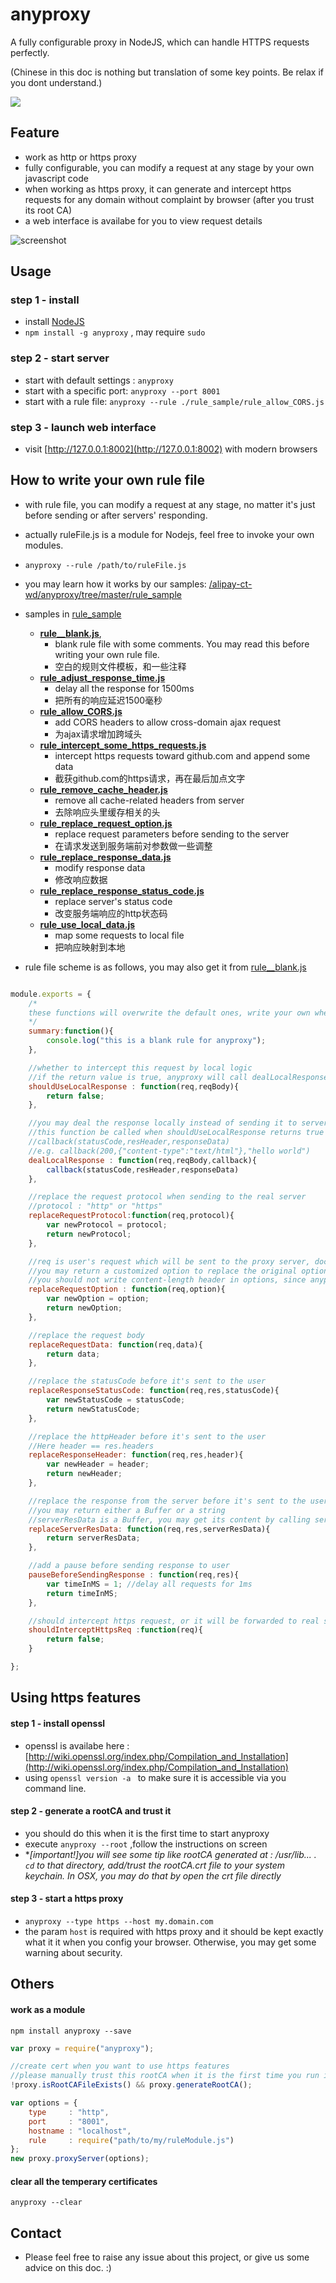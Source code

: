 anyproxy
==========
A fully configurable proxy in NodeJS, which can handle HTTPS requests perfectly.

(Chinese in this doc is nothing but translation of some key points. Be relax if you dont understand.)

![](https://i.alipayobjects.com/i/ecmng/png/201409/3NKRCRk2Uf.png_250x.png)

Feature
------------
* work as http or https proxy
* fully configurable, you can modify a request at any stage by your own javascript code
* when working as https proxy, it can generate and intercept https requests for any domain without complaint by browser (after you trust its root CA)
* a web interface is availabe for you to view request details

![screenshot](http://gtms03.alicdn.com/tps/i3/TB1ddyqGXXXXXbXXpXXihxC1pXX-1000-549.jpg_640x640q90.jpg)
 
Usage
--------------

### step 1 - install

* install [NodeJS](http://nodejs.org/)
* ``npm install -g anyproxy`` , may require ``sudo``

### step 2 - start server

* start with default settings : ``anyproxy``
* start with a specific port:  ``anyproxy --port 8001``
* start with a rule file: ``anyproxy --rule ./rule_sample/rule_allow_CORS.js``

### step 3 - launch web interface

* visit [http://127.0.0.1:8002](http://127.0.0.1:8002) with modern browsers

How to write your own rule file
-------------------
* with rule file, you can modify a request at any stage, no matter it's just before sending or after servers' responding.
* actually ruleFile.js is a module for Nodejs, feel free to invoke your own modules.
* ``anyproxy --rule /path/to/ruleFile.js``
* you may learn how it works by our samples: [/alipay-ct-wd/anyproxy/tree/master/rule_sample](/alipay-ct-wd/anyproxy/tree/master/rule_sample)
* samples in [rule_sample](/alipay-ct-wd/anyproxy/tree/master/rule_sample)
    * **[rule__blank.js](/alipay-ct-wd/anyproxy/blob/master/rule_sample/rule__blank.js)**,
        * blank rule file with some comments. You may read this before writing your own rule file.
        * 空白的规则文件模板，和一些注释
    * **[rule_adjust_response_time.js](/alipay-ct-wd/anyproxy/blob/master/rule_sample/rule_adjust_response_time.js)**
        * delay all the response for 1500ms
        * 把所有的响应延迟1500毫秒
    * **[rule_allow_CORS.js](/alipay-ct-wd/anyproxy/blob/master/rule_sample/rule_allow_CORS.js)**
        * add CORS headers to allow cross-domain ajax request
        * 为ajax请求增加跨域头
    * **[rule_intercept_some_https_requests.js](/alipay-ct-wd/anyproxy/blob/master/rule_sample/rule_intercept_some_https_requests.js)**
        * intercept https requests toward github.com and append some data
        * 截获github.com的https请求，再在最后加点文字
    * **[rule_remove_cache_header.js](/alipay-ct-wd/anyproxy/blob/master/rule_sample/rule_remove_cache_header.js)**
        * remove all cache-related headers from server
        * 去除响应头里缓存相关的头
    * **[rule_replace_request_option.js](/alipay-ct-wd/anyproxy/blob/master/rule_sample/rule_replace_request_option.js)**
        * replace request parameters before sending to the server
        * 在请求发送到服务端前对参数做一些调整
    * **[rule_replace_response_data.js](/alipay-ct-wd/anyproxy/blob/master/rule_sample/rule_replace_response_data.js)**
        * modify response data
        * 修改响应数据
    * **[rule_replace_response_status_code.js](/alipay-ct-wd/anyproxy/blob/master/rule_sample/rule_replace_response_status_code.js)**
        * replace server's status code
        * 改变服务端响应的http状态码
    * **[rule_use_local_data.js](/alipay-ct-wd/anyproxy/blob/master/rule_sample/rule_use_local_data.js)**
        * map some requests to local file
        * 把响应映射到本地

* rule file scheme is as follows, you may also get it from [rule__blank.js](/alipay-ct-wd/anyproxy/blob/master/rule_sample/rule__blank.js)

```javascript

module.exports = {
    /*
    these functions will overwrite the default ones, write your own when necessary.
    */
    summary:function(){
        console.log("this is a blank rule for anyproxy");
    },

    //whether to intercept this request by local logic
    //if the return value is true, anyproxy will call dealLocalResponse to get response data and will not send request to remote server anymore
    shouldUseLocalResponse : function(req,reqBody){
        return false;
    },

    //you may deal the response locally instead of sending it to server
    //this function be called when shouldUseLocalResponse returns true
    //callback(statusCode,resHeader,responseData)
    //e.g. callback(200,{"content-type":"text/html"},"hello world")
    dealLocalResponse : function(req,reqBody,callback){
        callback(statusCode,resHeader,responseData)
    },

    //replace the request protocol when sending to the real server
    //protocol : "http" or "https"
    replaceRequestProtocol:function(req,protocol){
        var newProtocol = protocol;
        return newProtocol;
    },

    //req is user's request which will be sent to the proxy server, docs : http://nodejs.org/api/http.html#http_http_request_options_callback
    //you may return a customized option to replace the original option
    //you should not write content-length header in options, since anyproxy will handle it for you
    replaceRequestOption : function(req,option){
        var newOption = option;
        return newOption;
    },

    //replace the request body
    replaceRequestData: function(req,data){
        return data;
    },

    //replace the statusCode before it's sent to the user
    replaceResponseStatusCode: function(req,res,statusCode){
        var newStatusCode = statusCode;
        return newStatusCode;
    },

    //replace the httpHeader before it's sent to the user
    //Here header == res.headers
    replaceResponseHeader: function(req,res,header){
        var newHeader = header;
        return newHeader;
    },

    //replace the response from the server before it's sent to the user
    //you may return either a Buffer or a string
    //serverResData is a Buffer, you may get its content by calling serverResData.toString()
    replaceServerResData: function(req,res,serverResData){
        return serverResData;
    },

    //add a pause before sending response to user
    pauseBeforeSendingResponse : function(req,res){
        var timeInMS = 1; //delay all requests for 1ms
        return timeInMS; 
    },

    //should intercept https request, or it will be forwarded to real server
    shouldInterceptHttpsReq :function(req){
        return false;
    }

};

```

Using https features
----------------
#### step 1 - install openssl
* openssl is availabe here : [http://wiki.openssl.org/index.php/Compilation_and_Installation](http://wiki.openssl.org/index.php/Compilation_and_Installation) 
* using ``openssl version -a `` to make sure it is accessible via you command line.

#### step 2 - generate a rootCA and trust it
* you should do this when it is the first time to start anyproxy
* execute ``anyproxy --root`` ,follow the instructions on screen
* **[important!]you will see some tip like *rootCA generated at : /usr/lib...* . ``cd`` to that directory, add/trust the rootCA.crt file to your system keychain. In OSX, you may do that by open the *crt file directly**

#### step 3 - start a https proxy
* ``anyproxy --type https --host my.domain.com``
* the param ``host`` is required with https proxy and it should be kept exactly what it it when you config your browser. Otherwise, you may get some warning about security.


Others
-----------------
#### work as a module
```
npm install anyproxy --save
```

```javascript
var proxy = require("anyproxy");

//create cert when you want to use https features
//please manually trust this rootCA when it is the first time you run it
!proxy.isRootCAFileExists() && proxy.generateRootCA(); 

var options = {
    type     : "http",
    port     : "8001",
    hostname : "localhost",
    rule     : require("path/to/my/ruleModule.js")
};
new proxy.proxyServer(options);

```

#### clear all the temperary certificates
``anyproxy --clear``


## Contact
* Please feel free to raise any issue about this project, or give us some advice on this doc. :)
